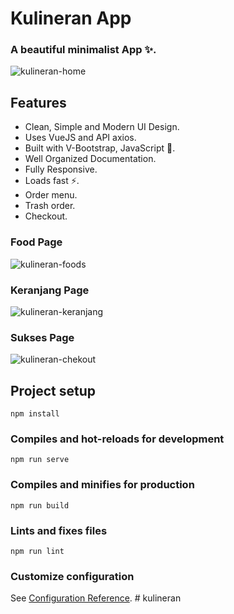 # Kulineran App

### A beautiful minimalist App ✨.


![kulineran-home](https://user-images.githubusercontent.com/23657902/109645971-287e4800-7b8a-11eb-9615-bd7f34de33f7.png)


## Features

- Clean, Simple and Modern UI Design.
- Uses VueJS and API axios.
- Built with V-Bootstrap, JavaScript 🔨.
- Well Organized Documentation.
- Fully Responsive.
- Loads fast ⚡.
- Order menu.
- Trash order.
- Checkout. 

### Food Page
![kulineran-foods](https://user-images.githubusercontent.com/23657902/109646589-f9b4a180-7b8a-11eb-813b-93d89fb57b98.png)


### Keranjang Page
![kulineran-keranjang](https://user-images.githubusercontent.com/23657902/109646877-397b8900-7b8b-11eb-85cc-8202ce407b21.png)


### Sukses Page
![kulineran-chekout](https://user-images.githubusercontent.com/23657902/109646928-49936880-7b8b-11eb-9281-1f136c765d84.png)




## Project setup
```
npm install
```

### Compiles and hot-reloads for development
```
npm run serve
```

### Compiles and minifies for production
```
npm run build
```

### Lints and fixes files
```
npm run lint
```

### Customize configuration
See [Configuration Reference](https://cli.vuejs.org/config/).
#   k u l i n e r a n 
 
 